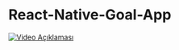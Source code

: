 ﻿# React-Native-Goal-App
[![Video Açıklaması](https://github.com/video-thumbnail.png)](https://github.com/siracalaks/React-Native-Goal-App/assets/react-native.mp4)

